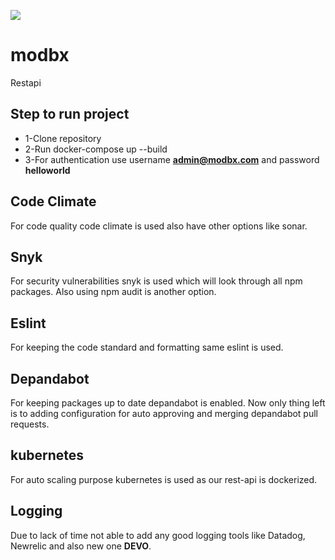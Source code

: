 <a href="https://codeclimate.com/github/munawarkhan10p/modbx/maintainability"><img src="https://api.codeclimate.com/v1/badges/64d2756d52a6ae4bd135/maintainability" /></a>

# modbx
Restapi

## Step to run project
- 1-Clone repository
- 2-Run docker-compose up --build
- 3-For authentication use username **admin@modbx.com** and password **helloworld**

## Code Climate
 For code quality code climate is used also have other options like sonar.

## Snyk
 For security vulnerabilities snyk is used which will look through all npm packages. Also using npm audit is another option.

## Eslint
 For keeping the code standard and formatting same eslint is used.

## Depandabot 
 For keeping packages up to date depandabot is enabled. Now only thing left is to adding configuration for auto approving and merging depandabot pull requests.

## kubernetes 
 For auto scaling purpose kubernetes is used as our rest-api is dockerized.

## Logging 
 Due to lack of time not able to add any good logging tools like Datadog, Newrelic and also new one **DEVO**.
